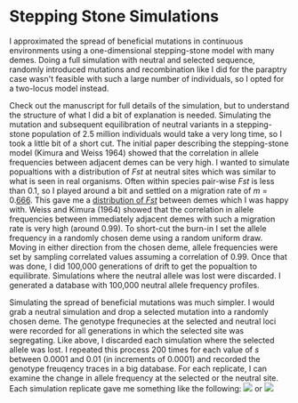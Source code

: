 Stepping Stone Simulations
======

I approximated the spread of beneficial mutations in continuous environments using a one-dimensional stepping-stone model with many demes. Doing a full simulation with neutral and selected sequence, randomly introduced mutations and recombination like I did for the paraptry case wasn't feasible with such a large number of individuals, so I opted for a two-locus model instead.  

Check out the manuscript for full details of the simulation, but to understand the structure of what I did a bit of explanation is needed. Simulating the mutation and subsequent equilibration of neutral variants in a stepping-stone population of 2.5 million individuals would take a very long time, so I took a little bit of a short cut. The initial paper describing the stepping-stone model (Kimura and Weiss 1964) showed that the correlation in allele frequencies between adjacent demes can be very high. I wanted to simulate popualtions with a distribution of *Fst* at neutral sites which was similar to what is seen in real organisms. Often within species pair-wise *Fst* is less than 0.1, so I played around a bit and settled on a migration rate of *m* = 0.[666](https://www.youtube.com/watch?v=WxnN05vOuSM). This gave me a [distribution of *Fst*](img/NeutralFst.pdf) between demes which I was happy with. Weiss and Kimura (1964) showed that the correlation in allele frequencies between immediately adjacent demes with such a migration rate is very high (around 0.99). To short-cut the burn-in I set the allele frequency in a randomly chosen deme using a random uniform draw. Moving in either direction from the chosen deme, allele frequencies were set by sampling correlated values assuming a correlation of 0.99. Once that was done, I did 100,000 generations of drift to get the popualtion to equilibrate. Simulations where the neutral allele was lost were discarded. I generated a database with 100,000 neutral allele frequency profiles.

Simulating the spread of beneficial mutations was much simpler. I would grab a neutral simulation and drop a selected mutation into a randomly chosen deme. The genotype frequnecies at the selected and neutral loci were recorded for all generations in which the selected site was segregating. Like above, I discarded each simulation where the selected allele was lost. I repeated this process 200 times for each value of *s* between 0.0001 and 0.01 (in increments of 0.0001) and recorded the genotype freuqency traces in a big database. For each replicate, I can examine the change in allele frequency at the selected or the neutral site. Each simulation replicate gave me something like the following:
![](/img/s0.005.0.333.rep1212_0.666_k500_N1000.c0.0.noGrab.gif)
or
![](/img/s0.005.0.333.rep1212_0.666_k500_N1000.c0.0.Grab.gif)





